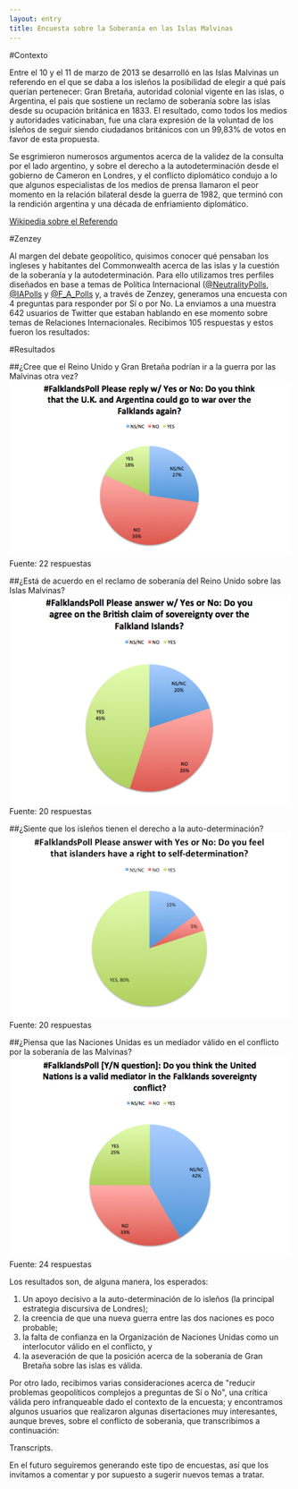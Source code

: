 ```yaml
---
layout: entry
title: Encuesta sobre la Soberanía en las Islas Malvinas
---
```


#Contexto

Entre el 10 y el 11 de marzo de 2013 se desarrolló en las Islas Malvinas un referendo en el que se daba a los isleños la posibilidad de elegir a qué país querían pertenecer: Gran Bretaña, autoridad colonial vigente en las islas, o Argentina, el país que sostiene un reclamo de soberanía sobre las islas desde su ocupación británica en 1833. El resultado, como todos los medios y autoridades vaticinaban, fue una clara expresión de la voluntad de los isleños de seguir siendo ciudadanos británicos con un 99,83% de votos en favor de esta propuesta.

Se esgrimieron numerosos argumentos acerca de la validez de la consulta por el lado argentino, y sobre el derecho a la autodeterminación desde el gobierno de Cameron en Londres, y el conflicto diplomático condujo a lo que algunos especialistas de los medios de prensa llamaron el peor momento en la relación bilateral desde la guerra de 1982, que terminó con la rendición argentina y una década de enfriamiento diplomático.

[Wikipedia sobre el Referendo](http://es.wikipedia.org/wiki/Refer%C3%A9ndum_sobre_la_soberan%C3%ADa_de_las_Islas_Malvinas_de_2013)

#Zenzey

Al margen del debate geopolítico, quisimos conocer qué pensaban los ingleses y habitantes del Commonwealth acerca de las islas y la cuestión de la soberanía y la autodeterminación. Para ello utilizamos tres perfiles diseñados en base a temas de Política Internacional ([@NeutralityPolls](http://twitter.com/neutralitypolls), [@IAPolls](http://twitter.com/IAPolls) y [@F_A_Polls]((http://twitter.com/F_A_Polls)) y, a través de Zenzey, generamos una encuesta con 4 preguntas para responder por Sí o por No. La enviamos a una muestra 642 usuarios de Twitter que estaban hablando en ese momento sobre temas de Relaciones Internacionales. Recibimos 105 respuestas y estos fueron los resultados:

#Resultados

##¿Cree que el Reino Unido y Gran Bretaña podrían ir a la guerra por las Malvinas otra vez?
<img src="/static/img/War_Poll_Results.png" />
Fuente: 22 respuestas

##¿Está de acuerdo en el reclamo de soberanía del Reino Unido sobre las Islas Malvinas?
<img src="/static/img/Claim_Poll_Results.png" />
Fuente: 20 respuestas

##¿Siente que los isleños tienen el derecho a la auto-determinación?
<img src="/static/img/Right_Poll_Results.png" />
Fuente: 20 respuestas

##¿Piensa que las Naciones Unidas es un mediador válido en el conflicto por la soberanía de las Malvinas?
<img src="/static/img/UN_Poll_Results.png" />
Fuente: 24 respuestas


Los resultados son, de alguna manera, los esperados: 

1.  Un apoyo decisivo a la auto-determinación de lo isleños (la principal estrategia discursiva de Londres);
2.  la creencia de que una nueva guerra entre las dos naciones es poco probable; 
3.  la falta de confianza en la Organización de Naciones Unidas como un interlocutor válido en el conflicto, y
4.  la aseveración de que la posición acerca de la soberanía de Gran Bretaña sobre las islas es válida.

Por otro lado, recibimos varias consideraciones acerca de "reducir problemas geopolíticos complejos a preguntas de Sí o No", una crítica válida pero infranqueable dado el contexto de la encuesta; y encontramos algunos usuarios que realizaron algunas disertaciones muy interesantes, aunque breves, sobre el conflicto de soberanía,  que transcribimos a continuación:

Transcripts.

En el futuro seguiremos generando este tipo de encuestas, así que los invitamos a comentar y por supuesto a sugerir nuevos temas a tratar.
